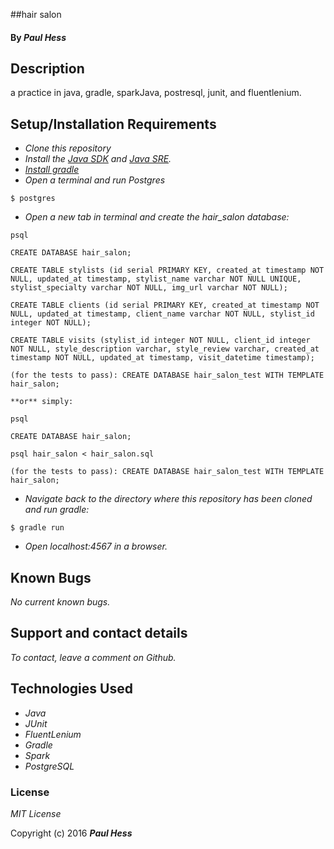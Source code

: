 

##hair salon

#### By _**Paul Hess**_

## Description

a practice in java, gradle, sparkJava, postresql, junit, and fluentlenium. 

## Setup/Installation Requirements

* _Clone this repository_
* _Install the [Java SDK](http://www.oracle.com/technetwork/java/javase/downloads/jdk8-downloads-2133151.html) and [Java SRE](http://www.java.com/en/)._
* _[Install gradle](http://codetutr.com/2013/03/23/how-to-install-gradle/)_
* _Open a terminal and run Postgres_
```
$ postgres
```
* _Open a new tab in terminal and create the hair_salon database:_
```
psql

CREATE DATABASE hair_salon;

CREATE TABLE stylists (id serial PRIMARY KEY, created_at timestamp NOT NULL, updated_at timestamp, stylist_name varchar NOT NULL UNIQUE, stylist_specialty varchar NOT NULL, img_url varchar NOT NULL);

CREATE TABLE clients (id serial PRIMARY KEY, created_at timestamp NOT NULL, updated_at timestamp, client_name varchar NOT NULL, stylist_id integer NOT NULL);

CREATE TABLE visits (stylist_id integer NOT NULL, client_id integer NOT NULL, style_description varchar, style_review varchar, created_at timestamp NOT NULL, updated_at timestamp, visit_datetime timestamp);

(for the tests to pass): CREATE DATABASE hair_salon_test WITH TEMPLATE hair_salon;

**or** simply:

psql

CREATE DATABASE hair_salon;

psql hair_salon < hair_salon.sql

(for the tests to pass): CREATE DATABASE hair_salon_test WITH TEMPLATE hair_salon;
```
* _Navigate back to the directory where this repository has been cloned and run gradle:_
```
$ gradle run
```
* _Open localhost:4567 in a browser._

## Known Bugs

_No current known bugs._

## Support and contact details

_To contact, leave a comment on Github._

## Technologies Used

* _Java_
* _JUnit_
* _FluentLenium_
* _Gradle_
* _Spark_
* _PostgreSQL_

### License

*MIT License*

Copyright (c) 2016 **_Paul Hess_**